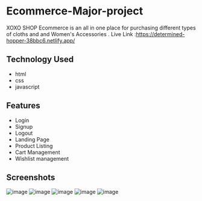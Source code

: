 # Ecommerce-Major-project
XOXO SHOP Ecommerce is an all in one place for purchasing different types of cloths and and Women's Accessories . Live Link :https://determined-hopper-38bbc6.netlify.app/
## Technology Used
- html
- css
- javascript
## Features
- Login
- Signup
- Logout
- Landing Page
- Product Listing
- Cart Management
- Wishlist management
## Screenshots
![image](https://user-images.githubusercontent.com/57774129/154916030-40bcb2eb-a6cd-4c4a-8ead-fcfbab70cef6.png)
![image](https://user-images.githubusercontent.com/57774129/154916379-36051b75-a8ed-442c-8014-a2b1df00c574.png)
![image](https://user-images.githubusercontent.com/57774129/154916434-c4059a0d-0f92-4a79-83a2-158a1e16959a.png)
![image](https://user-images.githubusercontent.com/57774129/154916471-c24a5aef-bd53-4d58-a79e-6e373b55ab12.png)
![image](https://user-images.githubusercontent.com/57774129/154916543-d531f47c-403d-48af-8342-719fa2b9f59c.png)


